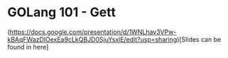 # GOLang 101 - Gett

(https://docs.google.com/presentation/d/1WNLhav3VPw-kBAqFWazDlOexEa9cLkQBJD0SjuYsxlE/edit?usp=sharing)[Slides can be found in here]
